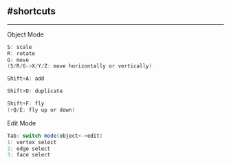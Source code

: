 #shortcuts
---

---
Object Mode
```java
S: scale
R: rotate
G: move
(S/R/G->X/Y/Z: move horizontally or vertically)

Shift+A: add

Shift+D: duplicate

Shift+F: fly
(+Q/E: fly up or down)
```

Edit Mode
```java
Tab: switch mode(object<->edit)
1: vertex select
2: edge select
3: face select
```
